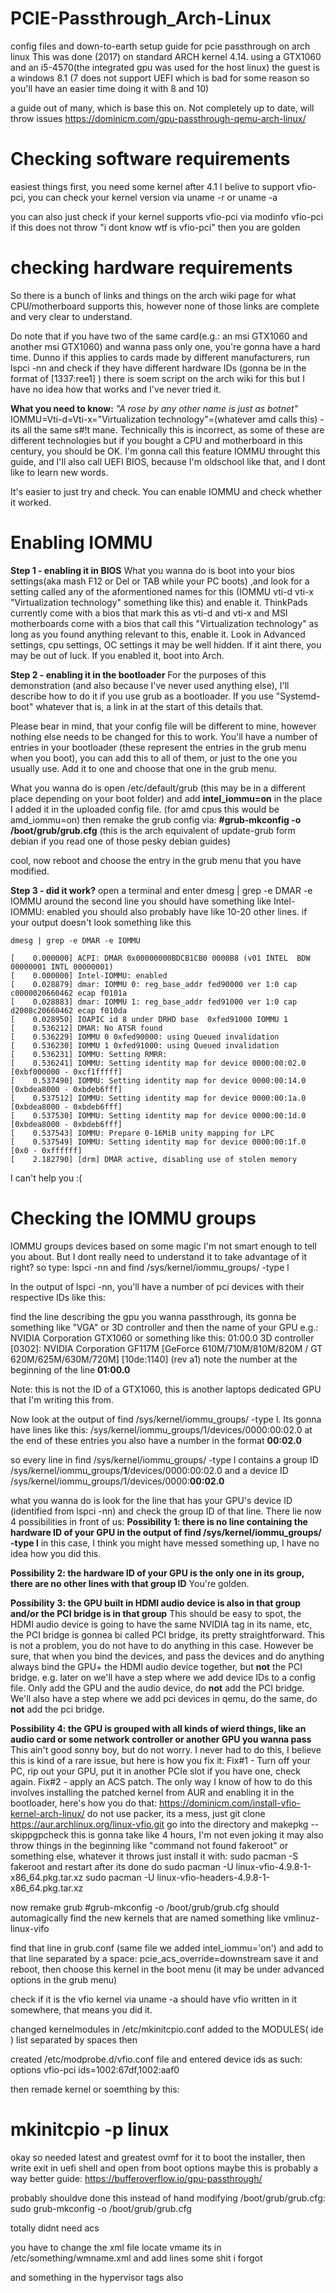 # PCIE-Passthrough_Arch-Linux
config files and down-to-earth setup guide for pcie passthrough on arch linux
This was done (2017) on standard ARCH kernel 4.14. using a GTX1060 and an i5-4570(the integrated gpu was used for the host linux)
the guest is a windows 8.1 (7 does not support UEFI which is bad for some reason so you'll have an easier time doing it with 8 and 10)

a guide out of many, which is base this on. Not completely up to date, will throw issues
https://dominicm.com/gpu-passthrough-qemu-arch-linux/

# Checking software requirements
easiest things first, you need some kernel after 4.1 I belive to support vfio-pci, you can check your kernel version via 
uname -r 
or
uname -a

you can also just check if your kernel supports vfio-pci via
modinfo vfio-pci
if this does not throw "i dont know wtf is vfio-pci" then you are golden

# checking hardware requirements
So there is a bunch of links and things on the arch wiki page for what CPU/motherboard supports this,
however none of those links are complete and very clear to understand.

Do note that if you have two of the same card(e.g.: an msi GTX1060 and another msi GTX1060) and wanna pass only one, you're gonna have a hard time. Dunno if this applies to cards made by different manufacturers, run lspci -nn and check if they have different hardware IDs (gonna be in the format of [1337:ree1] )
there is soem script on the arch wiki for this but I have no idea how that works and I've never tried it.

**What you need to know:**
*"A rose by any other name is just as botnet"*
IOMMU=Vti-d=Vti-x="Virtualization technology"=(whatever amd calls this) - its all the same s#!t mane.
Technically this is incorrect, as some of these are different technologies but if you bought a CPU and motherboard in this century, you should be OK. I'm gonna call this feature IOMMU throught this guide, and I'll also call UEFI BIOS, because I'm oldschool like that, and I dont like to learn new words.

It's easier to just try and check. You can enable IOMMU and check whether it worked.

# Enabling IOMMU
**Step 1 - enabling it in BIOS**
What you wanna do is boot into your bios settings(aka mash F12 or Del or TAB while your PC boots) ,and look for a setting called any of the aformentioned names for this (IOMMU vti-d vti-x "Virtualization technology" something like this) and enable it. ThinkPads currently come with a bios that mark this as vti-d and vti-x and MSI motherboards come with a bios that call this "Virtualization technology" as long as you found anything relevant to this, enable it. Look in Advanced settings, cpu settings, OC settings it may be well hidden. If it aint there, you may be out of luck. If you enabled it, boot into Arch.

**Step 2 - enabling it in the bootloader**
For the purposes of this demonstration (and also because I've never used anything else), I'll describe how to do it if you use grub as a bootloader. If you use "Systemd-boot" whatever that is, a link in at the start of this details that.

Please bear in mind, that your config file will be different to mine, however nothing else needs to be changed for this to work. You'll have  a number of entries in your bootloader (these represent the entries in the grub menu when you boot), you can add this to all of them, or just to the one you usually use. Add it to one and choose that one in the grub menu.

What you wanna do is open /etc/default/grub (this may be in a different place depending on your boot folder) and add **intel_iommu=on** in the place I added it in the uploaded config file. (for amd cpus this would be amd_iommu=on)
then remake the grub config via:
**#grub-mkconfig -o /boot/grub/grub.cfg**
(this is the arch equivalent of update-grub form debian if you read one of those pesky debian guides)

cool, now reboot and choose the entry in the grub menu that you have modified.

**Step 3 - did it work?**
open a terminal and enter
dmesg | grep -e DMAR -e IOMMU
around the second line you should have something like Intel-IOMMU: enabled
you should also probably have like 10-20 other lines.
if your output doesn't look something like this
```
dmesg | grep -e DMAR -e IOMMU

[    0.000000] ACPI: DMAR 0x00000000BDCB1CB0 0000B8 (v01 INTEL  BDW      00000001 INTL 00000001)
[    0.000000] Intel-IOMMU: enabled
[    0.028879] dmar: IOMMU 0: reg_base_addr fed90000 ver 1:0 cap c0000020660462 ecap f0101a
[    0.028883] dmar: IOMMU 1: reg_base_addr fed91000 ver 1:0 cap d2008c20660462 ecap f010da
[    0.028950] IOAPIC id 8 under DRHD base  0xfed91000 IOMMU 1
[    0.536212] DMAR: No ATSR found
[    0.536229] IOMMU 0 0xfed90000: using Queued invalidation
[    0.536230] IOMMU 1 0xfed91000: using Queued invalidation
[    0.536231] IOMMU: Setting RMRR:
[    0.536241] IOMMU: Setting identity map for device 0000:00:02.0 [0xbf000000 - 0xcf1fffff]
[    0.537490] IOMMU: Setting identity map for device 0000:00:14.0 [0xbdea8000 - 0xbdeb6fff]
[    0.537512] IOMMU: Setting identity map for device 0000:00:1a.0 [0xbdea8000 - 0xbdeb6fff]
[    0.537530] IOMMU: Setting identity map for device 0000:00:1d.0 [0xbdea8000 - 0xbdeb6fff]
[    0.537543] IOMMU: Prepare 0-16MiB unity mapping for LPC
[    0.537549] IOMMU: Setting identity map for device 0000:00:1f.0 [0x0 - 0xffffff]
[    2.182790] [drm] DMAR active, disabling use of stolen memory

```
I can't help you :(

# Checking the IOMMU groups
IOMMU groups devices based on some magic I'm not smart enough to tell you about. But I dont really need to understand it to take advantage of it right?
so type:
lspci -nn
and
find /sys/kernel/iommu_groups/ -type l

In the output of lspci -nn, you'll have a number of pci devices with their  respective IDs like this:

find the line describing the gpu you wanna passthrough, its gonna be something like "VGA" or 3D controller and then the name of your GPU e.g.: NVIDIA Corporation GTX1060 or something like this:
01:00.0 3D controller [0302]: NVIDIA Corporation GF117M [GeForce 610M/710M/810M/820M / GT 620M/625M/630M/720M] [10de:1140] (rev a1)
note the number at the beginning of the line **01:00.0**

Note: this is not the ID of a GTX1060, this is another laptops dedicated GPU that I'm writing this from.


Now look at the output of find /sys/kernel/iommu_groups/ -type l. Its gonna have lines like this:
/sys/kernel/iommu_groups/1/devices/0000:00:02.0
at the end of these entries you also have a number in the format **00:02.0**

so every line in find /sys/kernel/iommu_groups/ -type l contains a group ID
/sys/kernel/iommu_groups/**1**/devices/0000:00:02.0
and a device ID
/sys/kernel/iommu_groups/1/devices/0000:**00:02.0**

what you wanna do is look for the line that has your GPU's device ID (identified from lspci -nn) and check the group ID of that line. There lie now 4 possibilities in front of us:
**Possibility 1: there is no line containing the hardware ID of your GPU in the output of find /sys/kernel/iommu_groups/ -type l**
in this case, I think you might have messed something up, I have no idea how you did this.

**Possibility 2: the hardware ID of your GPU is the only one in its group, there are no other lines with that group ID**
You're golden.

**Possibility 3: the GPU built in HDMI audio device is also in that group and/or the PCI bridge is in that group**
This should be easy to spot, the HDMI audio device is going to have the same NVIDIA tag in its name, etc, the PCI bridge is gonnea bi called PCI bridge, its pretty straightforward.
This is not a problem, you do not have to do anything in this case. However be sure, that when you bind the devices, and pass the devices and do anything always bind the GPU+ the HDMI audio device together, but **not** the PCI bridge. e.g. later on we'll have a step where we add device IDs to a config file. Only add the GPU and the audio device, do **not** add the PCI bridge. We'll also have a step where we add pci devices in qemu, do the same, do **not** add the pci bridge.

**Possibility 4: the GPU is grouped with all kinds of wierd things, like an audio card or some network controller or another GPU you wanna pass**
This ain't good sonny boy, but do not worry. 
I never had to do this, I believe this is kind of a rare issue, but here is how you fix it:
Fix#1 - Turn off your PC, rip out your GPU, put it in another PCIe slot if you have one, check again.
Fix#2 - apply an ACS patch.
The only way I know of how to do this involves installing the patched kernel from AUR and enabling it in the bootloader, here's how you do that:
https://dominicm.com/install-vfio-kernel-arch-linux/
do not use packer, its a mess, just 
git clone https://aur.archlinux.org/linux-vfio.git 
go into the directory and
makepkg --skippgpcheck
this is gonna take like 4 hours, I'm not even joking
it may also throw things in the beginning like "command not found fakeroot" or something else, whatever it throws just install it with:
sudo pacman -S fakeroot
and restart
after its done do 
sudo pacman -U linux-vfio-4.9.8-1-x86_64.pkg.tar.xz
sudo pacman -U linux-vfio-headers-4.9.8-1-x86_64.pkg.tar.xz

now remake grub
#grub-mkconfig -o /boot/grub/grub.cfg
should automagically find the new kernels that are named something like vmlinuz-linux-vifo

find that line in grub.conf (same file we added intel_iommu='on') and add to that line separated by a space:
pcie_acs_override=downstream
save it and reboot, then choose this kernel in the boot menu (it may be under advanced options in the grub menu)

check if it is the vfio kernel via 
uname -a
should have vfio written in it somewhere, that means you did it.


changed kernelmodules in /etc/mkinitcpio.conf
added to the MODULES(  ide ) list separated by spaces then

created /etc/modprobe.d/vfio.conf file and entered device ids as such:
options vfio-pci ids=1002:67df,1002:aaf0

then remade kernel or soemthing by this:
# mkinitcpio -p linux


okay so needed latest and greatest ovmf for it to boot the installer, then write exit in uefi shell and open from boot options maybe
this is probably a way better guide:
https://bufferoverflow.io/gpu-passthrough/

probably shouldve done this instead of hand modifying /boot/grub/grub.cfg:
sudo grub-mkconfig -o /boot/grub/grub.cfg

totally didnt need acs

you have to change the xml file locate vmame
its in /etc/something/wmname.xml
and add lines
<kvm>
some shit i forgot
</kvm>

and something in the hypervisor tags also
